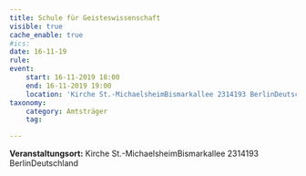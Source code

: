 ```yaml
---
title: Schule für Geisteswissenschaft
visible: true
cache_enable: true
#ics: 
date: 16-11-19
rule: 
event:
	start: 16-11-2019 18:00
	end: 16-11-2019 19:00
	location: 'Kirche St.-MichaelsheimBismarkallee 2314193 BerlinDeutschland'
taxonomy:
	category: Amtsträger
	tag: 

---
```




**Veranstaltungsort:** Kirche St.-MichaelsheimBismarkallee 2314193 BerlinDeutschland

